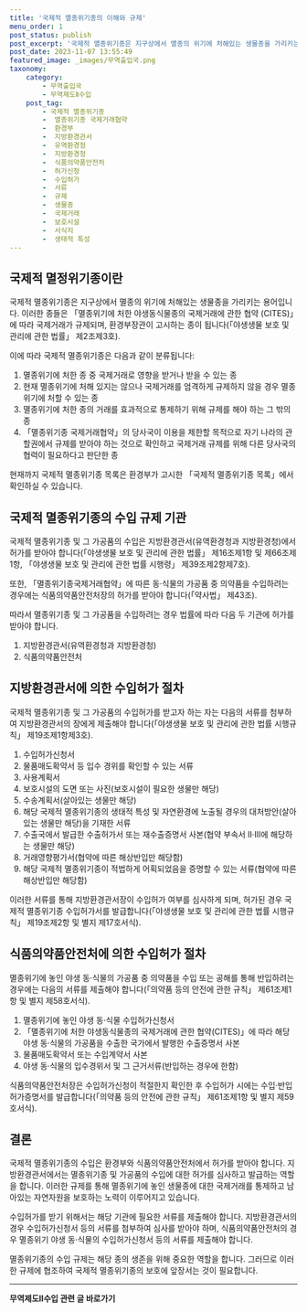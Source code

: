 ```yaml
---
title: '국제적 멸종위기종의 이해와 규제'
menu_order: 1
post_status: publish
post_excerpt: '국제적 멸종위기종은 지구상에서 멸종의 위기에 처해있는 생물종을 가리키는 용어입니다. 이러한 종들은  멸종위기에 처한 야생동식물종의 국제거래에 관한 협약  CITES  에 따라 국제거래가 규제되며, 환경부장관이 고시하는 종이 됩니다  야생생물 보호 및 관리에 관한 법률  제2조제3호 .'
post_date: 2023-11-07 13:55:49
featured_image: _images/무역출입국.png
taxonomy:
    category:
        - 무역출입국
        - 무역제도Ⅱ수입
    post_tag:
        - 국제적 멸종위기종
        -  멸종위기종 국제거래협약
        -  환경부
        -  지방환경관서
        -  유역환경청
        -  지방환경청
        -  식품의약품안전처
        -  허가신청
        -  수입허가
        -  서류
        -  규제
        -  생물종
        -  국제거래
        -  보호시설
        -  서식지
        -  생태적 특성
---
```




## 국제적 멸정위기종이란

국제적 멸종위기종은 지구상에서 멸종의 위기에 처해있는 생물종을 가리키는 용어입니다. 이러한 종들은 「멸종위기에 처한 야생동식물종의 국제거래에 관한 협약 (CITES)」에 따라 국제거래가 규제되며, 환경부장관이 고시하는 종이 됩니다(「야생생물 보호 및 관리에 관한 법률」 제2조제3호).

이에 따라 국제적 멸종위기종은 다음과 같이 분류됩니다:
1. 멸종위기에 처한 종 중 국제거래로 영향을 받거나 받을 수 있는 종
2. 현재 멸종위기에 처해 있지는 않으나 국제거래를 엄격하게 규제하지 않을 경우 멸종위기에 처할 수 있는 종
3. 멸종위기에 처한 종의 거래를 효과적으로 통제하기 위해 규제를 해야 하는 그 밖의 종
4. 「멸종위기종 국제거래협약」의 당사국이 이용을 제한할 목적으로 자기 나라의 관할권에서 규제를 받아야 하는 것으로 확인하고 국제거래 규제를 위해 다른 당사국의 협력이 필요하다고 판단한 종

현재까지 국제적 멸종위기종 목록은 환경부가 고시한 「국제적 멸종위기종 목록」에서 확인하실 수 있습니다.

## 국제적 멸종위기종의 수입 규제 기관

국제적 멸종위기종 및 그 가공품의 수입은 지방환경관서(유역환경청과 지방환경청)에서 허가를 받아야 합니다(「야생생물 보호 및 관리에 관한 법률」 제16조제1항 및 제66조제1항, 「야생생물 보호 및 관리에 관한 법률 시행령」 제39조제2항제7호).

또한, 「멸종위기종국제거래협약」에 따른 동·식물의 가공품 중 의약품을 수입하려는 경우에는 식품의약품안전처장의 허가를 받아야 합니다(「약사법」 제43조).

따라서 멸종위기종 및 그 가공품을 수입하려는 경우 법률에 따라 다음 두 기관에 허가를 받아야 합니다.

1. 지방환경관서(유역환경청과 지방환경청)
2. 식품의약품안전처

## 지방환경관서에 의한 수입허가 절차

국제적 멸종위기종 및 그 가공품의 수입허가를 받고자 하는 자는 다음의 서류를 첨부하여 지방환경관서의 장에게 제출해야 합니다(「야생생물 보호 및 관리에 관한 법률 시행규칙」 제19조제1항제3호).

1. 수입허가신청서
2. 물품매도확약서 등 입수 경위를 확인할 수 있는 서류
3. 사용계획서
4. 보호시설의 도면 또는 사진(보호시설이 필요한 생물만 해당)
5. 수송계획서(살아있는 생물만 해당)
6. 해당 국제적 멸종위기종의 생태적 특성 및 자연환경에 노출될 경우의 대처방안(살아있는 생물만 해당)을 기재한 서류
7. 수출국에서 발급한 수출허가서 또는 재수출증명서 사본(협약 부속서 Ⅱ·Ⅲ에 해당하는 생물만 해당)
8. 거래영향평가서(협약에 따른 해상반입만 해당함)
9. 해당 국제적 멸종위기종이 적법하게 어획되었음을 증명할 수 있는 서류(협약에 따른 해상반입만 해당함)

이러한 서류를 통해 지방환경관서장이 수입허가 여부를 심사하게 되며, 허가된 경우 국제적 멸종위기종 수입허가서를 발급합니다(「야생생물 보호 및 관리에 관한 법률 시행규칙」 제19조제2항 및 별지 제17호서식).

## 식품의약품안전처에 의한 수입허가 절차

멸종위기에 놓인 야생 동·식물의 가공품 중 의약품을 수입 또는 공해를 통해 반입하려는 경우에는 다음의 서류를 제출해야 합니다(「의약품 등의 안전에 관한 규칙」 제61조제1항 및 별지 제58호서식).

1. 멸종위기에 놓인 야생 동·식물 수입허가신청서
2. 「멸종위기에 처한 야생동식물종의 국제거래에 관한 협약(CITES)」에 따라 해당 야생 동·식물의 가공품을 수출한 국가에서 발행한 수출증명서 사본
3. 물품매도확약서 또는 수입계약서 사본
4. 야생 동·식물의 입수경위서 및 그 근거서류(반입하는 경우에 한함)

식품의약품안전처장은 수입허가신청이 적절한지 확인한 후 수입허가 시에는 수입·반입허가증명서를 발급합니다(「의약품 등의 안전에 관한 규칙」 제61조제1항 및 별지 제59호서식).

## 결론

국제적 멸종위기종의 수입은 환경부와 식품의약품안전처에서 허가를 받아야 합니다. 지방환경관서에서는 멸종위기종 및 가공품의 수입에 대한 허가를 심사하고 발급하는 역할을 합니다. 이러한 규제를 통해 멸종위기에 놓인 생물종에 대한 국제거래를 통제하고 남아있는 자연자원을 보호하는 노력이 이루어지고 있습니다.

수입허가를 받기 위해서는 해당 기관에 필요한 서류를 제출해야 합니다. 지방환경관서의 경우 수입허가신청서 등의 서류를 첨부하여 심사를 받아야 하며, 식품의약품안전처의 경우 멸종위기 야생 동·식물의 수입허가신청서 등의 서류를 제출해야 합니다.

멸종위기종의 수입 규제는 해당 종의 생존을 위해 중요한 역할을 합니다. 그러므로 이러한 규제에 협조하여 국제적 멸종위기종의 보호에 앞장서는 것이 필요합니다.
<!-- wp:separator -->
<hr class="wp-block-separator has-alpha-channel-opacity"/>
<!-- /wp:separator -->

<!-- wp:group {"backgroundColor":"base","layout":{"type":"constrained"}} -->
<div class="wp-block-group has-base-background-color has-background"><!-- wp:paragraph {"align":"center","fontSize":"medium"} -->
<p class="has-text-align-center has-large-font-size"><strong>무역제도Ⅱ수입 관련 글 바로가기</strong></p>
<!-- /wp:paragraph -->


<!-- wp:latest-posts
{"categories":[{"id":14432,"count":19,"description":"","link":"https://uknowlaw.com/category/%eb%ac%b4%ec%97%ad%ec%a0%9c%eb%8f%84%e2%85%b1%ec%88%98%ec%9e%85/","name":"무역제도Ⅱ수입","slug":"무역제도Ⅱ수입","taxonomy":"category","parent":0,"meta":[],"_links":{"self":[{"href":"https://uknowlaw.com/wp-json/wp/v2/categories/14432"}],"collection":[{"href":"https://uknowlaw.com/wp-json/wp/v2/categories"}],"about":[{"href":"https://uknowlaw.com/wp-json/wp/v2/taxonomies/category"}],"wp:post_type":[{"href":"https://uknowlaw.com/wp-json/wp/v2/posts?categories=14432"}],"curies":[{"name":"wp","href":"https://api.w.org/{rel}","templated":true}]}}],"postsToShow":100,"excerptLength":28,"postLayout":"grid","columns":2,"featuredImageAlign":"left","featuredImageSizeSlug":"large","fontSize":"small"} /--></div>
<!-- /wp:group -->